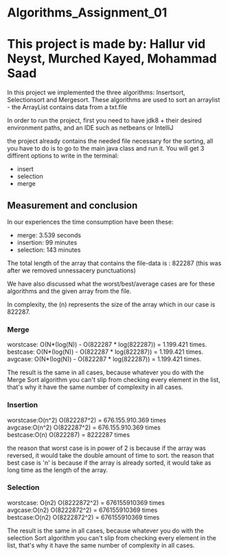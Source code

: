 # Algorithms_Assignment_01

<h1>This project is made by: Hallur vid Neyst, Murched Kayed, Mohammad Saad</h1>
<p>In this project we implemented the three algorithms: Insertsort, Selectionsort and Mergesort. These algorithms are used to sort an arraylist<String> - the ArrayList contains data from a txt.file</p>
<p>In order to run the project, first you need to have jdk8 + their desired environment paths,
	and an IDE such as netbeans or IntelliJ</p>
	
<p>the project already contains the needed file necessary for the sorting, all you have to do is
to go to the main java class and run it. You will get 3 diffirent options to write in the terminal: </p>
	<ul>
		<li>
		insert
		</li>
		<li>
		selection
		</li>
		<li>
		merge
		</li>
</ul>

<h2>Measurement and conclusion</h2>

<p>In our experiences the time consumption have been these:</p>
<ul>
	<li>merge: 3.539 seconds</li>
	<li>insertion: 99 minutes</li>
	<li>selection: 143 minutes</li>
</ul>

<p>The total length of the array that contains the file-data is : 822287 (this was after we removed unnessacery punctuations)</p>
<p> We have also discussed what the worst/best/average cases are for these algorithms and the given array from the file.</p>
<p>In complexity, the (n) represents the size of the array which in our case is 822287.</p>

<h3>Merge</h3>
worstcase: O(N*(log(N)) - O(822287 * log(822287)) = 1.199.421 times.<br/>
bestcase: O(N*(log(N)) - O(822287 * log(822287)) = 1.199.421 times.<br/>
avgcase: O(N*(log(N)) - O(822287 * log(822287)) = 1.199.421 times.<br/>

<p>The result is the same in all cases, because  whatever you do with the Merge Sort algorithm you can't slip from checking every element in the list, that's why it have the same number of complexity in all cases.</p>
	
<h3>Insertion</h3>
worstcase:O(n^2) O(822287^2) = 676.155.910.369 times<br/>
avgcase:O(n^2) O(822287^2) = 676.155.910.369 times<br/>
bestcase:O(n) O(822287) = 8222287 times<br/>

the reason that worst case is in power of 2 is because if the array was reversed, it would take the double amount of time to sort.
the reason that best case is 'n' is because if the array is already sorted, it would take as long time as the length of the array. 

<h3>Selection</h3>

worstcase: O(n2) O(8222872^2) = 676155910369 times<br/>
avgcase:O(n2) O(8222872^2) = 676155910369 times<br/>
bestcase:O(n2) O(8222872^2) = 676155910369 times<br/>

The result is the same in all cases, because  whatever you do with the selection Sort algorithm you can't slip from checking every element in the list, that's why it have the same number of complexity in all cases.

